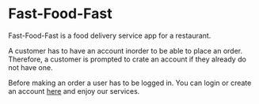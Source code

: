 # Fast-Food-Fast
Fast-Food-Fast is a food delivery service app for a restaurant. 

A customer has to have an account inorder to be able to place an order. Therefore, a customer is prompted to crate an account if they already do not have one. 

Before making an order a user has to be logged in. You can login or create an account [here](https://joshtrigger.github.io/fast-food-fast/) and enjoy our services.

